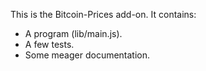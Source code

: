 This is the Bitcoin-Prices add-on.  It contains:

* A program (lib/main.js).
* A few tests.
* Some meager documentation.
